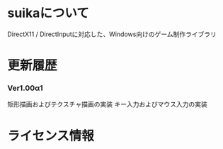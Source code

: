 ﻿# suikaについて

DirectX11 / DirectInputに対応した、Windows向けのゲーム制作ライブラリ

# 更新履歴
### Ver1.00α1
矩形描画およびテクスチャ描画の実装
キー入力およびマウス入力の実装
# ライセンス情報

